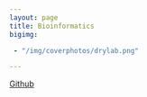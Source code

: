 ```yaml
---
layout: page
title: Bioinformatics
bigimg:

 - "/img/coverphotos/drylab.png" 

---
```



[Github](https://github.com/HaikuoLi)
